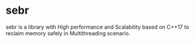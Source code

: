 # sebr
sebr is a library with High performance and Scalability based on C++17 to reclaim memory safely in Multithreading scenario.
